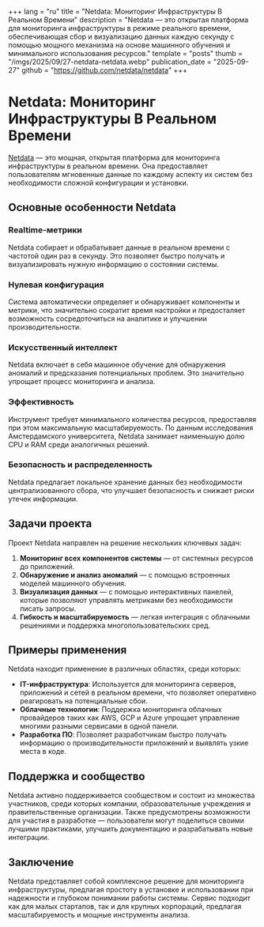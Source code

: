 +++
lang = "ru"
title = "Netdata: Мониторинг Инфраструктуры В Реальном Времени"
description = "Netdata — это открытая платформа для мониторинга инфраструктуры в режиме реального времени, обеспечивающая сбор и визуализацию данных каждую секунду с помощью мощного механизма на основе машинного обучения и минимального использования ресурсов."
template = "posts"
thumb = "/imgs/2025/09/27-netdata-netdata.webp"
publication_date = "2025-09-27"
github = "https://github.com/netdata/netdata"
+++

# Netdata: Мониторинг Инфраструктуры В Реальном Времени

[Netdata](https://github.com/netdata/netdata) — это мощная, открытая платформа для мониторинга инфраструктуры в реальном времени. Она предоставляет пользователям мгновенные данные по каждому аспекту их систем без необходимости сложной конфигурации и установки.

## Основные особенности Netdata

### Rеaltime-метрики
Netdata собирает и обрабатывает данные в реальном времени с частотой один раз в секунду. Это позволяет быстро получать и визуализировать нужную информацию о состоянии системы.

### Нулевая конфигурация
Система автоматически определяет и обнаруживает компоненты и метрики, что значительно сократит время настройки и предосталяет возможность сосредоточиться на аналитике и улучшении производительности.

### Искусственный интеллект
Netdata включает в себя машинное обучение для обнаружения аномалий и предсказания потенциальных проблем. Это значительно упрощает процесс мониторинга и анализа.

### Эффективность
Инструмент требует минимального количества ресурсов, предоставляя при этом максимальную масштабируемость. По данным исследования Амстердамского университета, Netdata занимает наименьшую долю CPU и RAM среди аналогичных решений.

### Безопасность и распределенность
Netdata предлагает локальное хранение данных без необходимости централизованного сбора, что улучшает безопасность и снижает риски утечек информации.

## Задачи проекта

Проект Netdata направлен на решение нескольких ключевых задач:

1. **Мониторинг всех компонентов системы** — от системных ресурсов до приложений.
2. **Обнаружение и анализ аномалий** — с помощью встроенных моделей машинного обучения.
3. **Визуализация данных** — с помощью интерактивных панелей, которые позволяют управлять метриками без необходимости писать запросы.
4. **Гибкость и масштабируемость** — легкая интеграция с облачными решениями и поддержка многопользовательских сред.

## Примеры применения

Netdata находит применение в различных областях, среди которых:

- **IT-инфраструктура**: Используется для мониторинга серверов, приложений и сетей в реальном времени, что позволяет оперативно реагировать на потенциальные сбои.
- **Облачные технологии**: Поддержка мониторинга облачных провайдеров таких как AWS, GCP и Azure упрощает управление многими разными сервисами в одной панели.
- **Разработка ПО**: Позволяет разработчикам быстро получать информацию о производительности приложений и выявлять узкие места в коде.

## Поддержка и сообщество

Netdata активно поддерживается сообществом и состоит из множества участников, среди которых компании, образовательные учреждения и правительственные организации. Также предусмотрены возможности для участия в разработке — пользователи могут поделиться своими лучшими практиками, улучшить документацию и разрабатывать новые интеграции.

## Заключение

Netdata представляет собой комплексное решение для мониторинга инфраструктуры, предлагая простоту в установке и использовании при надежности и глубоком понимании работы системы. Сервис подходит как для малых стартапов, так и для крупных корпораций, предлагая масштабируемость и мощные инструменты анализа.
